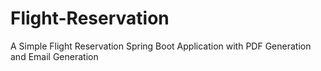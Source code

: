 # Flight-Reservation
A Simple Flight Reservation Spring Boot Application with PDF Generation and Email Generation

